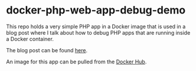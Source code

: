 # docker-php-web-app-debug-demo

This repo holds a very simple PHP app in a Docker image that is used in a blog post where I talk about how to debug PHP
apps that are running inside a Docker container.

The blog post can be found [here](http://joenyland.github.io/blog/debug-a-php-app-in-a-docker-container-using-xdebug/).

An image for this app can be pulled from the [Docker Hub](https://hub.docker.com/r/masterroot24/php-web-app-debug-demo/).
